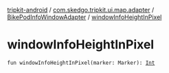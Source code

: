 [tripkit-android](../../index.md) / [com.skedgo.tripkit.ui.map.adapter](../index.md) / [BikePodInfoWindowAdapter](index.md) / [windowInfoHeightInPixel](./window-info-height-in-pixel.md)

# windowInfoHeightInPixel

`fun windowInfoHeightInPixel(marker: Marker): `[`Int`](https://kotlinlang.org/api/latest/jvm/stdlib/kotlin/-int/index.html)